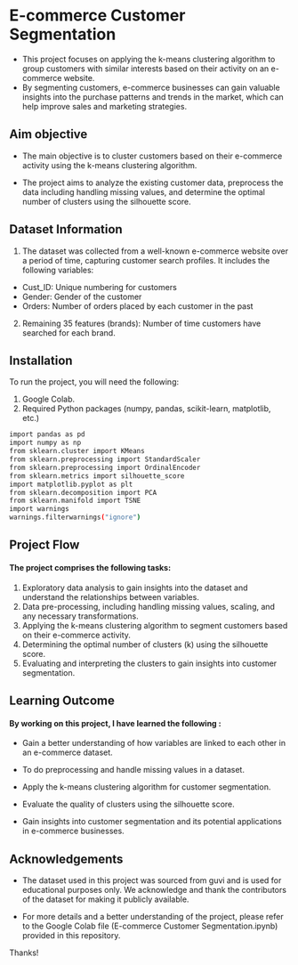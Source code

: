 
# E-commerce Customer Segmentation

- This project focuses on applying the k-means clustering algorithm to group customers with similar interests based on their activity on an e-commerce website. 
- By segmenting customers, e-commerce businesses can gain valuable insights into the purchase patterns and trends in the market, which can help improve sales and marketing strategies.




## Aim objective

- The main objective is to cluster customers based on their e-commerce activity using the k-means clustering algorithm. 

- The project aims to analyze the existing customer data, preprocess the data including handling missing values, and determine the optimal number of clusters using the silhouette score.
## Dataset Information

1. The dataset was collected from a well-known e-commerce website over a period of time, capturing customer search profiles. It includes the following variables:


- Cust_ID: Unique numbering for customers
- Gender: Gender of the customer
- Orders: Number of orders placed by each customer in the past

2. Remaining 35 features (brands): Number of time customers have searched for each brand.
## Installation

To run the project, you will need the following:

1. Google Colab.
2. Required Python packages (numpy, pandas, scikit-learn, matplotlib, etc.)

```bash
import pandas as pd
import numpy as np
from sklearn.cluster import KMeans
from sklearn.preprocessing import StandardScaler
from sklearn.preprocessing import OrdinalEncoder
from sklearn.metrics import silhouette_score
import matplotlib.pyplot as plt
from sklearn.decomposition import PCA
from sklearn.manifold import TSNE
import warnings
warnings.filterwarnings("ignore")

```
    
## Project Flow

#### The project comprises the following tasks:

1. Exploratory data analysis to gain insights into the dataset and understand the relationships between variables.
2. Data pre-processing, including handling missing values, scaling, and any necessary transformations.
3. Applying the k-means clustering algorithm to segment customers based on their e-commerce activity.
4. Determining the optimal number of clusters (k) using the silhouette score.
5. Evaluating and interpreting the clusters to gain insights into customer segmentation.
## Learning Outcome

#### By working on this project, I have learned the following :

- Gain a better understanding of how variables are linked to each other in an e-commerce dataset.

- To do  preprocessing and handle missing values in a dataset.
- Apply the k-means clustering algorithm for customer segmentation.

- Evaluate the quality of clusters using the silhouette score.
- Gain insights into customer segmentation and its potential applications in e-commerce businesses.


## Acknowledgements
 - The dataset used in this project was sourced from guvi  and is used for educational purposes only.  We    acknowledge and thank the contributors of the dataset for making it publicly available.


- For more details and a better understanding of the project, please refer to the Google Colab file (E-commerce Customer Segmentation.ipynb) provided in this repository.

Thanks!


